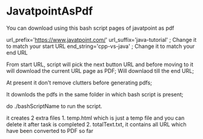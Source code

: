 # JavatpointAsPdf
You can download using this bash script pages of javatpoint as pdf

url_prefix='https://www.javatpoint.com/'
url_suffix='java-tutorial' ; Change it to match your start URL
end_string='cpp-vs-java'   ; Change it to match your end URL

From start URL, script will pick the next button URL and before moving to it will download 
the current URL page as PDF; Will downlaod till the end URL;

At present it don't remove clutters before generating pdfs; 

It downlods the pdfs in the same folder in which bash script is present;

do ./bashScriptName to run the script.

it creates 2 extra files 1. temp.html which is just a temp file and you can delete it after task is completed
                         2. totalText.txt, it contains all URL which have been converted to PDF so far
